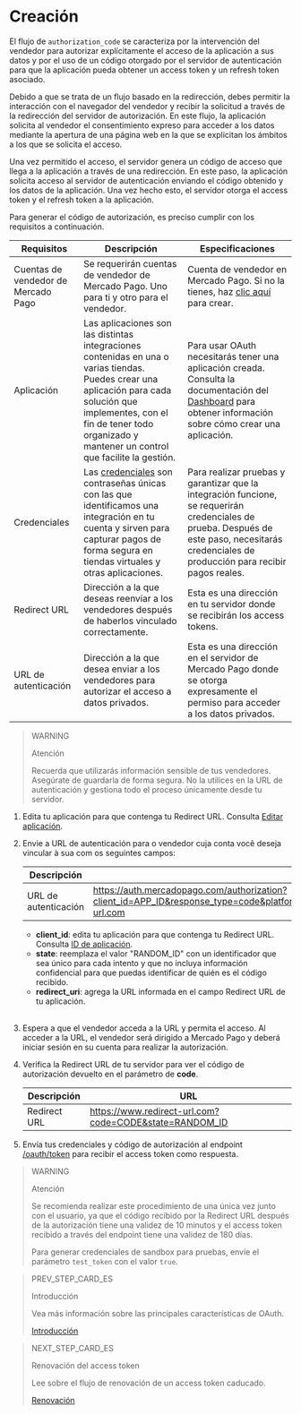 # Creación
 
El flujo de `authorization_code` se caracteriza por la intervención del vendedor para autorizar explícitamente el acceso de la aplicación a sus datos y por el uso de un código otorgado por el servidor de autenticación para que la aplicación pueda obtener un access token y un refresh token asociado.
 
Debido a que se trata de un flujo basado en la redirección, debes permitir la interacción con el navegador del vendedor y recibir la solicitud a través de la redirección del servidor de autorización. En este flujo, la aplicación solicita al vendedor el consentimiento expreso para acceder a los datos mediante la apertura de una página web en la que se explicitan los ámbitos a los que se solicita el acceso.
  
Una vez permitido el acceso, el servidor genera un código de acceso que llega a la aplicación a través de una redirección. En este paso, la aplicación solicita acceso al servidor de autenticación enviando el código obtenido y los datos de la aplicación. Una vez hecho esto, el servidor otorga el access token y el refresh token a la aplicación.
 
Para generar el código de autorización, es preciso cumplir con los requisitos a continuación.
 
| Requisitos | Descripción | Especificaciones |
| --- | --- | --- |
| Cuentas de vendedor de Mercado Pago | Se requerirán cuentas de vendedor de Mercado Pago. Uno para ti y otro para el vendedor. | Cuenta de vendedor en Mercado Pago. Si no la tienes, haz [clic aquí](https://www.mercadopago[FAKER][URL[DOMAIN]/hub/registration/landing) para crear. |
| Aplicación | Las aplicaciones son las distintas integraciones contenidas en una o varias tiendas. Puedes crear una aplicación para cada solución que implementes, con el fin de tener todo organizado y mantener un control que facilite la gestión. | Para usar OAuth necesitarás tener una aplicación creada. Consulta la documentación del [Dashboard](/developers/es/guides/additional-content/dashboard/introduction) para obtener información sobre cómo crear una aplicación. |
| Credenciales | Las [credenciales](/developers/es/guides/additional-content/credentials/credentials) son contraseñas únicas con las que identificamos una integración en tu cuenta y sirven para capturar pagos de forma segura en tiendas virtuales y otras aplicaciones. | Para realizar pruebas y garantizar que la integración funcione, se requerirán credenciales de prueba. Después de este paso, necesitarás credenciales de producción para recibir pagos reales. |
| Redirect URL | Dirección a la que deseas reenviar a los vendedores después de haberlos vinculado correctamente. | Esta es una dirección en tu servidor donde se recibirán los access tokens. |
| URL de autenticación | Dirección a la que desea enviar a los vendedores para autorizar el acceso a datos privados. | Esta es una dirección en el servidor de Mercado Pago donde se otorga expresamente el permiso para acceder a los datos privados. |
 
> WARNING
>
> Atención
>
> Recuerda que utilizarás información sensible de tus vendedores. Asegúrate de guardarla de forma segura. No la utilices en la URL de autenticación y gestiona todo el proceso únicamente desde tu servidor.
 
1. Edita tu aplicación para que contenga tu Redirect URL. Consulta [Editar aplicación](/developers/es/guides/additional-content/dashboard/applications).
2. Envie a URL de autenticación para o vendedor cuja conta você deseja vincular à sua com os seguintes campos:

   |Descripción|URL| 
   |---|---|
   | URL de autenticación | https://auth.mercadopago.com/authorization?client_id=APP_ID&response_type=code&platform_id=mp&state=RANDOM_ID&redirect_uri=https://www.redirect-url.com |
 
     * **client_id**: edita tu aplicación para que contenga tu Redirect  URL. Consulta [ID de aplicación](/developers/es/guides/additional-content/dashboard/applications).
     * **state**: reemplaza el valor "RANDOM_ID" con un identificador que sea único para cada intento y que no incluya información confidencial para que puedas identificar de quién es el código recibido.
     * **redirect_uri**: agrega la URL informada en el campo Redirect URL de tu aplicación.
     <br/>
 
3. Espera a que el vendedor acceda a la URL y permita el acceso. Al acceder a la URL, el vendedor será dirigido a Mercado Pago y deberá iniciar sesión en su cuenta para realizar la autorización.
4. Verifica la Redirect URL de tu servidor para ver el código de autorización devuelto en el parámetro de **code**.

   |Descripción|URL|
   |---|---|
   | Redirect URL | https://www.redirect-url.com?code=CODE&state=RANDOM_ID |
 
5. Envía tus credenciales y código de autorización al endpoint [/oauth/token](/developers/es/reference/oauth/_oauth_token/post) para recibir el access token como respuesta.
 
> WARNING
>
> Atención
>
> Se recomienda realizar este procedimiento de una única vez junto con el usuario, ya que el código recibido por la Redirect URL después de la autorización tiene una validez de 10 minutos y el access token recibido a través del endpoint tiene una validez de 180 días.
>
> Para generar credenciales de sandbox para pruebas, envíe el parámetro `test_token` con el valor `true`.

> PREV_STEP_CARD_ES
>
> Introducción
>
> Vea más información sobre las principales características de OAuth.
>
> [Introducción](/developers/es/guides/additional-content/security/oauth/introduction)

> NEXT_STEP_CARD_ES
>
> Renovación del access token
>
> Lee sobre el flujo de renovación de un access token caducado.
>
> [Renovación](/developers/es/guides/additional-content/security/oauth/renewal)
